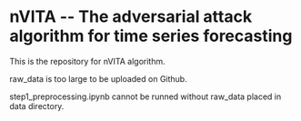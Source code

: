 # nVITA -- The adversarial attack algorithm for time series forecasting

This is the repository for nVITA algorithm.

raw_data is too large to be uploaded on Github.

step1_preprocessing.ipynb cannot be runned without raw_data placed in data directory.

